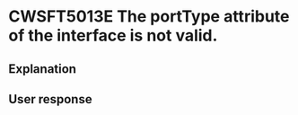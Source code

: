 # CWSFT5013E The portType attribute of the interface is not valid.

## Explanation

## User response